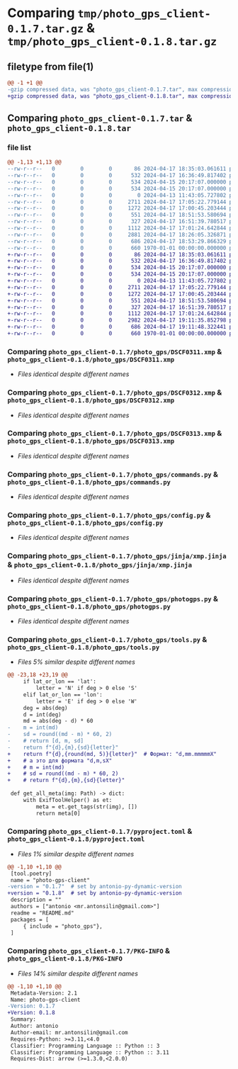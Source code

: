 # Comparing `tmp/photo_gps_client-0.1.7.tar.gz` & `tmp/photo_gps_client-0.1.8.tar.gz`

## filetype from file(1)

```diff
@@ -1 +1 @@
-gzip compressed data, was "photo_gps_client-0.1.7.tar", max compression
+gzip compressed data, was "photo_gps_client-0.1.8.tar", max compression
```

## Comparing `photo_gps_client-0.1.7.tar` & `photo_gps_client-0.1.8.tar`

### file list

```diff
@@ -1,13 +1,13 @@
--rw-r--r--   0        0        0       86 2024-04-17 18:35:03.061611 photo_gps_client-0.1.7/README.md
--rw-r--r--   0        0        0      532 2024-04-17 16:36:49.817402 photo_gps_client-0.1.7/photo_gps/DSCF0311.xmp
--rw-r--r--   0        0        0      534 2024-04-15 20:17:07.000000 photo_gps_client-0.1.7/photo_gps/DSCF0312.xmp
--rw-r--r--   0        0        0      534 2024-04-15 20:17:07.000000 photo_gps_client-0.1.7/photo_gps/DSCF0313.xmp
--rw-r--r--   0        0        0        0 2024-04-13 11:43:05.727802 photo_gps_client-0.1.7/photo_gps/__init__.py
--rw-r--r--   0        0        0     2711 2024-04-17 17:05:22.779144 photo_gps_client-0.1.7/photo_gps/commands.py
--rw-r--r--   0        0        0     1272 2024-04-17 17:00:45.203444 photo_gps_client-0.1.7/photo_gps/config.py
--rw-r--r--   0        0        0      551 2024-04-17 18:51:53.580694 photo_gps_client-0.1.7/photo_gps/jinja/xmp.jinja
--rw-r--r--   0        0        0      327 2024-04-17 16:51:39.780517 photo_gps_client-0.1.7/photo_gps/photogps.example.yaml
--rw-r--r--   0        0        0     1112 2024-04-17 17:01:24.642844 photo_gps_client-0.1.7/photo_gps/photogps.py
--rw-r--r--   0        0        0     2881 2024-04-17 18:26:05.326871 photo_gps_client-0.1.7/photo_gps/tools.py
--rw-r--r--   0        0        0      686 2024-04-17 18:53:29.866329 photo_gps_client-0.1.7/pyproject.toml
--rw-r--r--   0        0        0      660 1970-01-01 00:00:00.000000 photo_gps_client-0.1.7/PKG-INFO
+-rw-r--r--   0        0        0       86 2024-04-17 18:35:03.061611 photo_gps_client-0.1.8/README.md
+-rw-r--r--   0        0        0      532 2024-04-17 16:36:49.817402 photo_gps_client-0.1.8/photo_gps/DSCF0311.xmp
+-rw-r--r--   0        0        0      534 2024-04-15 20:17:07.000000 photo_gps_client-0.1.8/photo_gps/DSCF0312.xmp
+-rw-r--r--   0        0        0      534 2024-04-15 20:17:07.000000 photo_gps_client-0.1.8/photo_gps/DSCF0313.xmp
+-rw-r--r--   0        0        0        0 2024-04-13 11:43:05.727802 photo_gps_client-0.1.8/photo_gps/__init__.py
+-rw-r--r--   0        0        0     2711 2024-04-17 17:05:22.779144 photo_gps_client-0.1.8/photo_gps/commands.py
+-rw-r--r--   0        0        0     1272 2024-04-17 17:00:45.203444 photo_gps_client-0.1.8/photo_gps/config.py
+-rw-r--r--   0        0        0      551 2024-04-17 18:51:53.580694 photo_gps_client-0.1.8/photo_gps/jinja/xmp.jinja
+-rw-r--r--   0        0        0      327 2024-04-17 16:51:39.780517 photo_gps_client-0.1.8/photo_gps/photogps.example.yaml
+-rw-r--r--   0        0        0     1112 2024-04-17 17:01:24.642844 photo_gps_client-0.1.8/photo_gps/photogps.py
+-rw-r--r--   0        0        0     2982 2024-04-17 19:11:35.852798 photo_gps_client-0.1.8/photo_gps/tools.py
+-rw-r--r--   0        0        0      686 2024-04-17 19:11:48.322441 photo_gps_client-0.1.8/pyproject.toml
+-rw-r--r--   0        0        0      660 1970-01-01 00:00:00.000000 photo_gps_client-0.1.8/PKG-INFO
```

### Comparing `photo_gps_client-0.1.7/photo_gps/DSCF0311.xmp` & `photo_gps_client-0.1.8/photo_gps/DSCF0311.xmp`

 * *Files identical despite different names*

### Comparing `photo_gps_client-0.1.7/photo_gps/DSCF0312.xmp` & `photo_gps_client-0.1.8/photo_gps/DSCF0312.xmp`

 * *Files identical despite different names*

### Comparing `photo_gps_client-0.1.7/photo_gps/DSCF0313.xmp` & `photo_gps_client-0.1.8/photo_gps/DSCF0313.xmp`

 * *Files identical despite different names*

### Comparing `photo_gps_client-0.1.7/photo_gps/commands.py` & `photo_gps_client-0.1.8/photo_gps/commands.py`

 * *Files identical despite different names*

### Comparing `photo_gps_client-0.1.7/photo_gps/config.py` & `photo_gps_client-0.1.8/photo_gps/config.py`

 * *Files identical despite different names*

### Comparing `photo_gps_client-0.1.7/photo_gps/jinja/xmp.jinja` & `photo_gps_client-0.1.8/photo_gps/jinja/xmp.jinja`

 * *Files identical despite different names*

### Comparing `photo_gps_client-0.1.7/photo_gps/photogps.py` & `photo_gps_client-0.1.8/photo_gps/photogps.py`

 * *Files identical despite different names*

### Comparing `photo_gps_client-0.1.7/photo_gps/tools.py` & `photo_gps_client-0.1.8/photo_gps/tools.py`

 * *Files 5% similar despite different names*

```diff
@@ -23,18 +23,19 @@
     if lat_or_lon == 'lat':
         letter = 'N' if deg > 0 else 'S'
     elif lat_or_lon == 'lon':
         letter = 'E' if deg > 0 else 'W'
     deg = abs(deg)
     d = int(deg)
     md = abs(deg - d) * 60
-    m = int(md)
-    sd = round((md - m) * 60, 2)
-    # return [d, m, sd]
-    return f"{d},{m},{sd}{letter}"
+    return f"{d},{round(md, 5)}{letter}"  # Формат: "d,mm.mmmmmX"
+    # а это для формата "d,m,sX"
+    # m = int(md)
+    # sd = round((md - m) * 60, 2)
+    # return f"{d},{m},{sd}{letter}"
 
 def get_all_meta(img: Path) -> dict:
     with ExifToolHelper() as et:
         meta = et.get_tags(str(img), [])
         return meta[0]
```

### Comparing `photo_gps_client-0.1.7/pyproject.toml` & `photo_gps_client-0.1.8/pyproject.toml`

 * *Files 1% similar despite different names*

```diff
@@ -1,10 +1,10 @@
 [tool.poetry]
 name = "photo-gps-client"
-version = "0.1.7"  # set by antonio-py-dynamic-version
+version = "0.1.8"  # set by antonio-py-dynamic-version
 description = ""
 authors = ["antonio <mr.antonsilin@gmail.com>"]
 readme = "README.md"
 packages = [
     { include = "photo_gps"},
 ]
```

### Comparing `photo_gps_client-0.1.7/PKG-INFO` & `photo_gps_client-0.1.8/PKG-INFO`

 * *Files 14% similar despite different names*

```diff
@@ -1,10 +1,10 @@
 Metadata-Version: 2.1
 Name: photo-gps-client
-Version: 0.1.7
+Version: 0.1.8
 Summary: 
 Author: antonio
 Author-email: mr.antonsilin@gmail.com
 Requires-Python: >=3.11,<4.0
 Classifier: Programming Language :: Python :: 3
 Classifier: Programming Language :: Python :: 3.11
 Requires-Dist: arrow (>=1.3.0,<2.0.0)
```

